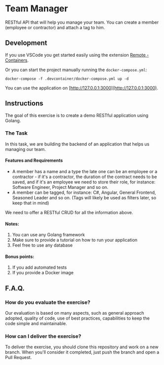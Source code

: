 # Team Manager

RESTful API that will help you manage your team. You can create a member (employee or contractor) and attach a tag to him.

## Development

If you use VSCode you get started easily using the extension [Remote - Containers](https://marketplace.visualstudio.com/items?itemName=ms-vscode-remote.remote-containers).

Or you can start the project manually running the `docker-compose.yml`:

```
docker-compose -f .devcontainer/docker-compose.yml up -d
```

You can use the application on [http://127.0.0.1:3000](http://127.0.0.1:3000).

## Instructions

The goal of this exercise is to create a demo RESTful application using Golang.

### The Task

In this task, we are building the backend of an application that helps us managing our team.

#### Features and Requirements
- A member has a name and a type the late one can be an employee or a contractor - if it's a contractor, the duration of the contract needs to be saved, and if it's an employee we need to store their role, for instance: Software Engineer, Project Manager and so on.
- A member can be tagged, for instance: C#, Angular, General Frontend, Seasoned Leader and so on. (Tags will likely be used as filters later, so keep that in mind)

We need to offer a RESTful CRUD for all the information above.

#### Notes:

1. You can use any Golang framework
2. Make sure to provide a tutorial on how to run your application
3. Feel free to use any database

#### Bonus points:

1. If you add automated tests
2. If you provide a Docker image

## F.A.Q.

### How do you evaluate the exercise?
Our evaluation is based on many aspects, such as general approach adopted, quality of code, use of best practices, capabilities to keep the code simple and maintainable.

### How can I deliver the exercise?
To deliver the exercise, you should clone this repository and work on a new branch. When you'll consider it completed, just push the branch and open a Pull Request.
